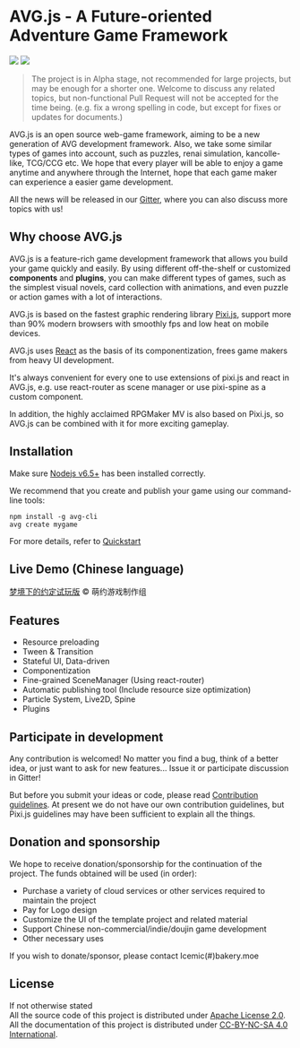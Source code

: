 # AVG.js - A Future-oriented Adventure Game Framework

![](https://img.shields.io/badge/version-Setsumi-blue.svg?style=flat) ![](https://img.shields.io/npm/v/avg-core.svg?style=flat)

> The project is in Alpha stage, not recommended for large projects, but may be enough for a shorter one.
> Welcome to discuss any related topics, but non-functional Pull Request will not be accepted for the time being. (e.g. fix a wrong spelling in code, but except for fixes or updates for documents.)

AVG.js is an open source web-game framework, aiming to be a new generation of AVG development framework. Also, we take some similar types of games into account, such as puzzles, renai simulation, kancolle-like, TCG/CCG etc. We hope that every player will be able to enjoy a game anytime and anywhere through the Internet, hope that each game maker can experience a easier game development.

All the news will be released in our [Gitter](https://gitter.im/AVG-js), where you can also discuss more topics with us!

## Why choose AVG.js

AVG.js is a feature-rich game development framework that allows you build your game quickly and easily. By using different off-the-shelf or customized **components** and **plugins**, you can make different types of games, such as the simplest visual novels, card collection with animations, and even puzzle or action games with a lot of interactions.

AVG.js is based on the fastest graphic rendering library [Pixi.js](https://github.com/pixijs/pixi.js), support more than 90% modern browsers with smoothly fps and low heat on mobile devices.

AVG.js uses [React](https://facebook.github.io/react/) as the basis of its componentization, frees game makers from heavy UI development.

It's always convenient for every one to use extensions of pixi.js and react in AVG.js, e.g. use react-router as scene manager or use pixi-spine as a custom component.

In addition, the highly acclaimed RPGMaker MV is also based on Pixi.js, so AVG.js can be combined with it for more exciting gameplay.

## Installation

Make sure [Nodejs v6.5+](https://nodejs.org) has been installed correctly.

We recommend that you create and publish your game using our command-line tools:

```shell
npm install -g avg-cli
avg create mygame
```

For more details, refer to [Quickstart](quick_start.md)

## Live Demo (Chinese language)

[梦境下的约定试玩版](https://demo.avgjs.org) © 萌约游戏制作组

## Features

- Resource preloading
- Tween & Transition
- Stateful UI, Data-driven
- Componentization
- Fine-grained SceneManager (Using react-router)
- Automatic publishing tool (Include resource size optimization)
- Particle System, Live2D, Spine
- Plugins

## Participate in development

Any contribution is welcomed!
No matter you find a bug, think of a better idea, or just want to ask for new features... Issue it or participate discussion in Gitter!

But before you submit your ideas or code, please read [Contribution guidelines](https://github.com/pixijs/pixi.js/blob/master/CONTRIBUTING.md). At present we do not have our own contribution guidelines, but Pixi.js guidelines may have been sufficient to explain all the things.

## Donation and sponsorship

We hope to receive donation/sponsorship for the continuation of the project. The funds obtained will be used (in order):
- Purchase a variety of cloud services or other services required to maintain the project
- Pay for Logo design
- Customize the UI of the template project and related material
- Support Chinese non-commercial/indie/doujin game development
- Other necessary uses

If you wish to donate/sponsor, please contact Icemic(#)bakery.moe

## License

If not otherwise stated  
All the source code of this project is distributed under [Apache License 2.0](https://www.apache.org/licenses/LICENSE-2.0.html).  
All the documentation of this project is distributed under [CC-BY-NC-SA 4.0 International](https://creativecommons.org/licenses/by-nc-sa/4.0/).






